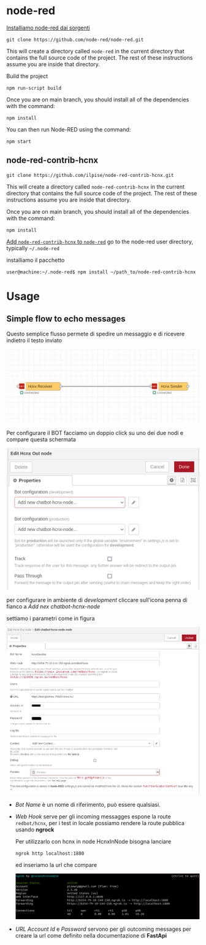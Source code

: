 # node-red
[Installiamo node-red dai sorgenti](https://nodered.org/docs/getting-started/development)

```
git clone https://github.com/node-red/node-red.git
```
This will create a directory called `node-red` in the current directory that contains the full source code of the project. The rest of these instructions assume you are inside that directory.

Build the project
```
npm run-script build
```

Once you are on main branch, you should install all of the dependencies with the command:
```
npm install
```

You can then run Node-RED using the command:
```
npm start
```

## node-red-contrib-hcnx
```
git clone https://github.com/ilpise/node-red-contrib-hcnx.git
```
This will create a directory called `node-red-contrib-hcnx` in the current directory that contains the full source code of the project. The rest of these instructions assume you are inside that directory.

Once you are on main branch, you should install all of the dependencies with the command:
```
npm install
```

[Add `node-red-contrib-hcnx` to `node-red`](https://nodered.org/docs/creating-nodes/first-node#testing-your-node-in-node-red)
go to the node-red user directory, typically `~/.node-red`

installiamo il pacchetto

```
user@machine:~/.node-red$ npm install ~/path_to/node-red-contrib-hcnx
```

# Usage

## Simple flow to echo messages

Questo semplice flusso permete di spedire un messaggio e di ricevere indietro il testo inviato

![simple](./img/simple_echo_flow.png)


Per configurare il BOT facciamo un doppio click su uno dei due nodi e compare questa schermata

![config](./img/configurazione.png)

per configurare in ambiente di _development_ cliccare sull'icona penna di fianco a _Add nex chatbot-hcnx-node_

settiamo i parametri come in figura

![configuration_node](./img/configuration_node.png)


- _Bot Name_  è un nome di riferimento, può essere qualsiasi.

- _Web Hook_ serve per gli incoming messagges espone la route `redbot/hcnx`, per i test in locale possiamo rendere la route pubblica usando **ngrock**

  Per utilizzarlo con hcnx in node HcnxInNode bisogna lanciare

  ```
  ngrok http localhost:1880
  ```

  ed inseriamo la url che compare

  ![ngrock_hcnx](./img/ngrock_hcnx.png)


- _URL_ _Account Id_ e _Password_ servono per gli outcoming messages per creare la url come definito nella documentazione di **FastApi**
